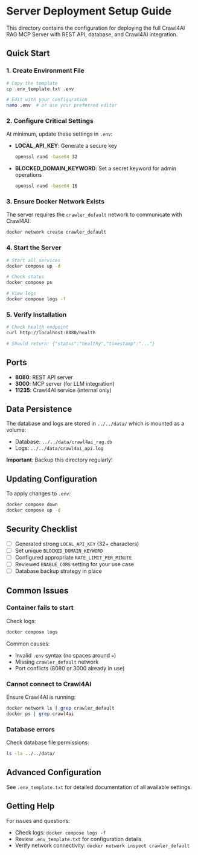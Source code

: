 # Server Deployment Setup Guide

This directory contains the configuration for deploying the full Crawl4AI RAG MCP Server with REST API, database, and Crawl4AI integration.

## Quick Start

### 1. Create Environment File

```bash
# Copy the template
cp .env_template.txt .env

# Edit with your configuration
nano .env  # or use your preferred editor
```

### 2. Configure Critical Settings

At minimum, update these settings in `.env`:

- **LOCAL_API_KEY**: Generate a secure key
  ```bash
  openssl rand -base64 32
  ```

- **BLOCKED_DOMAIN_KEYWORD**: Set a secret keyword for admin operations
  ```bash
  openssl rand -base64 16
  ```

### 3. Ensure Docker Network Exists

The server requires the `crawler_default` network to communicate with Crawl4AI:

```bash
docker network create crawler_default
```

### 4. Start the Server

```bash
# Start all services
docker compose up -d

# Check status
docker compose ps

# View logs
docker compose logs -f
```

### 5. Verify Installation

```bash
# Check health endpoint
curl http://localhost:8080/health

# Should return: {"status":"healthy","timestamp":"..."}
```

## Ports

- **8080**: REST API server
- **3000**: MCP server (for LLM integration)
- **11235**: Crawl4AI service (internal only)

## Data Persistence

The database and logs are stored in `../../data/` which is mounted as a volume:

- Database: `../../data/crawl4ai_rag.db`
- Logs: `../../data/crawl4ai_api.log`

**Important**: Backup this directory regularly!

## Updating Configuration

To apply changes to `.env`:

```bash
docker compose down
docker compose up -d
```

## Security Checklist

- [ ] Generated strong `LOCAL_API_KEY` (32+ characters)
- [ ] Set unique `BLOCKED_DOMAIN_KEYWORD`
- [ ] Configured appropriate `RATE_LIMIT_PER_MINUTE`
- [ ] Reviewed `ENABLE_CORS` setting for your use case
- [ ] Database backup strategy in place

## Common Issues

### Container fails to start

Check logs:
```bash
docker compose logs
```

Common causes:
- Invalid `.env` syntax (no spaces around `=`)
- Missing `crawler_default` network
- Port conflicts (8080 or 3000 already in use)

### Cannot connect to Crawl4AI

Ensure Crawl4AI is running:
```bash
docker network ls | grep crawler_default
docker ps | grep crawl4ai
```

### Database errors

Check database file permissions:
```bash
ls -la ../../data/
```

## Advanced Configuration

See `.env_template.txt` for detailed documentation of all available settings.

## Getting Help

For issues and questions:
- Check logs: `docker compose logs -f`
- Review `.env_template.txt` for configuration details
- Verify network connectivity: `docker network inspect crawler_default`
